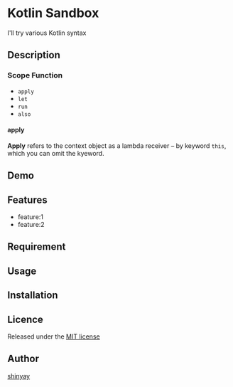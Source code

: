 # Kotlin Sandbox

I'll try various Kotlin syntax

## Description
### Scope Function
- `apply`
- `let`
- `run`
- `also`

#### apply
**Apply** refers to the context object as a lambda receiver – by keyword `this`, which you can omit the kyeword.



## Demo

## Features

- feature:1
- feature:2

## Requirement

## Usage

## Installation

## Licence

Released under the [MIT license](https://gist.githubusercontent.com/shinyay/56e54ee4c0e22db8211e05e70a63247e/raw/34c6fdd50d54aa8e23560c296424aeb61599aa71/LICENSE)

## Author

[shinyay](https://github.com/shinyay)
